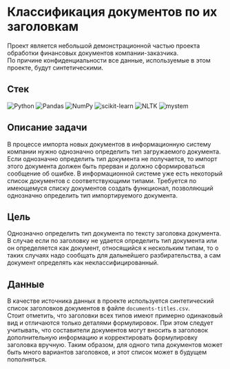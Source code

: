 # Классификация документов по их заголовкам

Проект является небольшой демонстрационной частью проекта обработки финансовых документов компании-заказчика.  
По причине конфиденциальности все данные, используемые в этом проекте, будут синтетическими.

## Стек
![Python](https://img.shields.io/badge/python-3670A0?style=for-the-badge&logo=python&logoColor=ffdd54)
![Pandas](https://img.shields.io/badge/pandas-%23150458.svg?style=for-the-badge&logo=pandas&logoColor=white)
![NumPy](https://img.shields.io/badge/numpy-%23013243.svg?style=for-the-badge&logo=numpy&logoColor=white)
![scikit-learn](https://img.shields.io/badge/scikit--learn-%23F7931E.svg?style=for-the-badge&logo=scikit-learn&logoColor=white)
![NLTK](https://img.shields.io/badge/NLTK-f2f2f2?style=for-the-badge)
![mystem](https://img.shields.io/badge/mystem-e61e00?style=for-the-badge)

## Описание задачи
В процессе импорта новых документов в информационную систему компании нужно однозначно определить тип загружаемого документа. Если однозначно определить тип документа не получается, то импорт этого документа должен быть прерван и должно сформироваться сообщение об ошибке. В информационной системе уже есть некоторый список документов с соответствующими типами. Требуется по имеющемуся списку документов создать функционал, позволяющий однозначно определить тип импортируемого документа.

## Цель
Однозначно определить тип документа по тексту заголовка документа. В случае если по заголовку не удается определить тип документа или он определяется как документ, относящийся к нескольким типам, то о таких случаях надо сообщать для дальнейшего разбирательства, а сам документ определять как неклассифицированный.

## Данные
В качестве источника данных в проекте используется синтетический список заголовков документов в файле `documents-titles.csv`.  
Стоит отметить, что заголовки всех типов имеют примерно одинаковый вид и отличаются только деталями формулировок. При этом следует учитывать, что составители документов могут вносить в заголовок дополнительную информацию и корректировать формулировку заголовка вручную. Таким образом, для одного типа документов может быть много вариантов заголовков, и этот список может в будущем пополняться.
